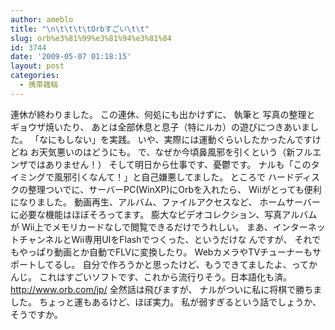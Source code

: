 ```yaml
---
author: ameblo
title: "\n\t\t\t\tOrbすごい\t\t"
slug: orb%e3%81%99%e3%81%94%e3%81%84
id: 3744
date: '2009-05-07 01:18:15'
layout: post
categories:
  - 携帯雑稿
---
```


連休が終わりました。 この連休、何処にも出かけずに、 執筆と 写真の整理と ギョウザ焼いたり、 あとは全部休息と息子（特にルカ）の遊びにつきあいました。 「なにもしない」を実践。 いや、実際には運動ぐらいしたかったんですけどね お天気悪いのはどうにも。 で、なぜか今頃鼻風邪を引くという（新フルエンザではありません！） そして明日から仕事です、憂鬱です。 ナルも「このタイミングで風邪引くなんて！」と自己嫌悪してました。 ところで ハードディスクの整理ついでに、サーバーPC(WinXP)にOrbを入れたら、 Wiiがとっても便利になりました。 動画再生、アルバム、ファイルアクセスなど、 ホームサーバーに必要な機能はほぼそろってます。 膨大なビデオコレクション、写真アルバムが Wii上でメモリカードなしで閲覧できるだけでうれしい。 まあ、インターネットチャンネルとWii専用UIをFlashでつくった、というだけな んですが、 それでもやっぱり動画とか自動でFLVに変換したり。 WebカメラやTVチューナーもサポートしてるし。 自分で作ろうかと思ったけど、もうできてましたよ、ってかんじ。 これはすごいソフトです、これから流行りそう。日本語化も済。 http://www.orb.com/jp/ 全然話は飛びますが、 ナルがついに私に将棋で勝ちました。 ちょっと運もあるけど、ほぼ実力。 私が弱すぎるという話でしょうか、そうですか。